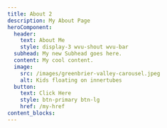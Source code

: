 ```yaml
---
title: About 2
description: My About Page
heroComponent:
  header:
    text: About Me
    style: display-3 wvu-shout wvu-bar
  subhead: My new Subhead goes here.
  content: My cool content.
  image:
    src: /images/greenbrier-valley-carousel.jpeg
    alt: Kids floating on innertubes
  button:
    text: Click Here
    style: btn-primary btn-lg
    href: /my-href
content_blocks:
---
```

